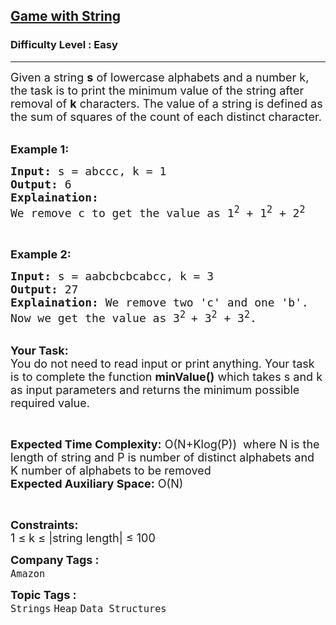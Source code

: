 <h2><a href="https://practice.geeksforgeeks.org/problems/game-with-string4100/1">Game with String</a></h2><h3>Difficulty Level : Easy</h3><hr><div class="problems_problem_content__Xm_eO"><p><span style="font-size:18px">Given a string <strong>s</strong> of lowercase alphabets and a number k, the task is to print the minimum value of the string after removal of <strong>k</strong> characters. The value of a string is defined as the sum of squares of the count of each distinct character.</span><br>
&nbsp;</p>

<p><strong><span style="font-size:18px">Example 1:</span></strong></p>

<pre><span style="font-size:18px"><strong>Input:</strong> s = abccc, k = 1
<strong>Output:</strong> 6
<strong>Explaination:
</strong>We remove c to get the value as 1<sup>2</sup></span><span style="font-size:18px"> + 1<sup>2</sup></span><span style="font-size:18px"> + 2<sup>2</sup></span>
</pre>

<p>&nbsp;</p>

<p><strong><span style="font-size:18px">Example 2:</span></strong></p>

<pre><span style="font-size:18px"><strong>Input: </strong>s = aabcbcbcabcc, k = 3
<strong>Output:</strong> 27
<strong>Explaination:</strong> We remove two 'c' and one 'b'. 
Now we get the value as 3<sup>2 </sup>+ 3<sup>2</sup> + 3<sup>2</sup>.</span></pre>

<p><br>
<span style="font-size:18px"><strong>Your Task:</strong><br>
You do not need to read input or print anything. Your task is to complete the function <strong>minValue()</strong> which takes s and k as input parameters and returns the minimum possible required value.</span></p>

<p>&nbsp;</p>

<p><span style="font-size:18px"><strong>Expected Time Complexity:</strong> O(N+Klog(P))&nbsp; where N is the length of string and P&nbsp;is number of distinct alphabets and K&nbsp;number of alphabets to be removed&nbsp;<br>
<strong>Expected Auxiliary Space:</strong> O(N)</span></p>

<p>&nbsp;</p>

<p><span style="font-size:18px"><strong>Constraints:</strong><br>
1 ≤ k ≤ |string length| ≤ 100</span></p>
</div><p><span style=font-size:18px><strong>Company Tags : </strong><br><code>Amazon</code>&nbsp;<br><p><span style=font-size:18px><strong>Topic Tags : </strong><br><code>Strings</code>&nbsp;<code>Heap</code>&nbsp;<code>Data Structures</code>&nbsp;